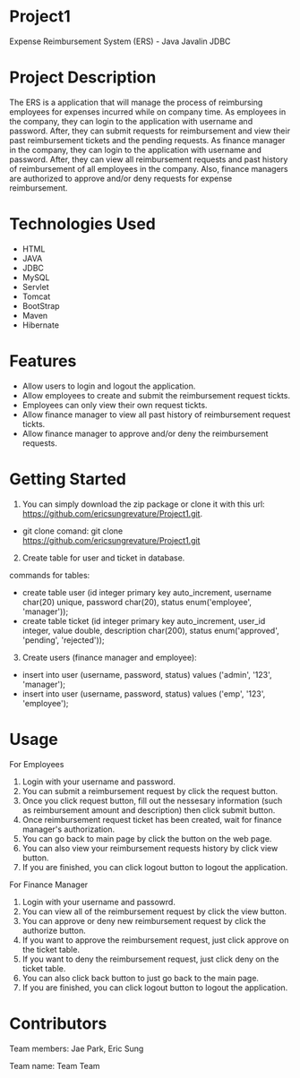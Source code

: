 # Project1
Expense Reimbursement System (ERS) - Java Javalin JDBC

# Project Description
The ERS is a application that will manage the process of reimbursing employees for expenses
incurred while on company time. As employees in the company, they can login to the application
with username and password. After, they can submit requests for reimbursement and view their past reimbursement tickets and 
the pending requests. As finance manager in the company, they can login to the application with
username and password. After, they can view all reimbursement requests and past history of
reimbursement of all employees in the company. Also, finance managers are authorized to approve and/or
deny requests for expense reimbursement.

# Technologies Used
* HTML
* JAVA
* JDBC
* MySQL
* Servlet
* Tomcat
* BootStrap
* Maven
* Hibernate

# Features
* Allow users to login and logout the application.
* Allow employees to create and submit the reimbursement request tickts.
* Employees can only view their own request tickts.
* Allow finance manager to view all past history of reimbursement request tickts.
* Allow finance manager to approve and/or deny the reimbursement requests.

# Getting Started
1. You can simply download the zip package or clone it with this url: https://github.com/ericsungrevature/Project1.git.
- git clone comand: git clone https://github.com/ericsungrevature/Project1.git
2. Create table for user and ticket in database.

commands for tables:
- create table user (id integer primary key auto_increment, username char(20) unique, password char(20), status enum('employee', 'manager'));
- create table ticket (id integer primary key auto_increment, user_id integer, value double, description char(200), status enum('approved', 'pending', 'rejected'));

3. Create users (finance manager and employee):
- insert into user (username, password, status) values ('admin', '123', 'manager');
- insert into user (username, password, status) values ('emp', '123', 'employee');

# Usage
For Employees
1. Login with your username and password.
2. You can submit a reimbursement request by click the request button.
3. Once you click request button, fill out the nessesary information (such as reimbursement amount and description)
   then click submit button.
4. Once reimbursement request ticket has been created, wait for finance manager's authorization.
5. You can go back to main page by click the button on the web page.
6. You can also view your reimbursement requests history by click view button.
7. If you are finished, you can click logout button to logout the application.

For Finance Manager
1. Login with your username and passowrd.
2. You can view all of the reimbursement request by click the view button.
3. You can approve or deny new reimbursement request by click the authorize button.
4. If you want to approve the reimbursement request, just click approve on the ticket table.
5. If you want to deny the reimbursement request, just click deny on the ticket table.
6. You can also click back button to just go back to the main page.
7. If you are finished, you can click logout button to logout the application.

# Contributors
Team members: Jae Park, Eric Sung

Team name: Team Team
